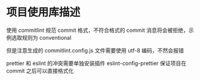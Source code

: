 # 项目使用库描述

使用 commitlint 规范 commit 格式，不符合格式的 commit 消息将会被拒绝，示例选取规则为 conventional

但是注意生成的 commitlint.config.js 文件需要使用 utf-8 编码，不然会报错

prettier 和 eslint 的冲突需要单独安装插件 eslint-config-prettier
保证项目在 commit 之后可以直接格式化
